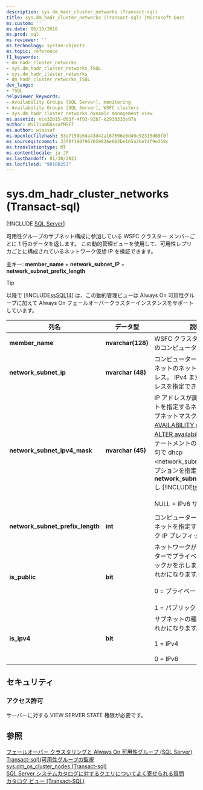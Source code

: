 ```yaml
---
description: sys.dm_hadr_cluster_networks (Transact-sql)
title: sys.dm_hadr_cluster_networks (Transact-sql) |Microsoft Docs
ms.custom: ''
ms.date: 06/10/2016
ms.prod: sql
ms.reviewer: ''
ms.technology: system-objects
ms.topic: reference
f1_keywords:
- dm_hadr_cluster_networks
- sys.dm_hadr_cluster_networks_TSQL
- sys.dm_hadr_cluster_networks
- dm_hadr_cluster_networks_TSQL
dev_langs:
- TSQL
helpviewer_keywords:
- Availability Groups [SQL Server], monitoring
- Availability Groups [SQL Server], WSFC clusters
- sys.dm_hadr_cluster_networks dynamic management view
ms.assetid: ece32b15-d63f-4f93-92b7-e2930333e97a
author: WilliamDAssafMSFT
ms.author: wiassaf
ms.openlocfilehash: 53e7158b5da43d42a167696e0d40e92315d69f0f
ms.sourcegitcommit: 33f0f190f962059826e002be165a2bef4f9e350c
ms.translationtype: MT
ms.contentlocale: ja-JP
ms.lasthandoff: 01/30/2021
ms.locfileid: "99180253"
---
```

# <a name="sysdm_hadr_cluster_networks-transact-sql"></a>sys.dm_hadr_cluster_networks (Transact-sql)
[!INCLUDE [SQL Server](../../includes/applies-to-version/sqlserver.md)]

  可用性グループのサブネット構成に参加している WSFC クラスター メンバーごとに 1 行のデータを返します。 この動的管理ビューを使用して、可用性レプリカごとに構成されているネットワーク仮想 IP を検証できます。  
  
 主キー: **member_name**  +  **network_subnet_IP**  +  **network_subnet_prefix_length**  
  
 > [!TIP]
 > 以降で [!INCLUDE[ssSQL14](../../includes/sssql14-md.md)] は、この動的管理ビューは Always On 可用性グループに加えて Always On フェールオーバークラスターインスタンスをサポートしています。  
  
|列名|データ型|説明|  
|-----------------|---------------|-----------------|  
|**member_name**|**nvarchar(128)**|WSFC クラスター内のノードのコンピューター名。|  
|**network_subnet_ip**|**nvarchar (48)**|コンピューターが属するサブネットのネットワーク IP アドレス。 IPv4 または IPv6 アドレスを指定できます。|  
|**network_subnet_ipv4_mask**|**nvarchar (45)**|IP アドレスが属するサブネットを指定するネットワークサブネットマスク。 [CREATE AVAILABILITY group](../../t-sql/statements/create-availability-group-transact-sql.md)または [ALTER availability GROUP](../../t-sql/statements/alter-availability-group-transact-sql.md)ステートメントの WITH dhcp 句で dhcp <network_subnet_option> オプションを指定するには、 **network_subnet_ipv4_mask** し [!INCLUDE[tsql](../../includes/tsql-md.md)] ます。<br /><br /> NULL = IPv6 サブネット。|  
||||  
|**network_subnet_prefix_length**|**int**|コンピューターが属するサブネットを指定するネットワーク IP プレフィックス長。|  
|**is_public**|**bit**|ネットワークが WSFC クラスターでプライベートかパブリックかを示します。次のいずれかになります。<br /><br /> 0 = プライベート<br /><br /> 1 = パブリック|  
|**is_ipv4**|**bit**|サブネットの種類。次のいずれかになります。<br /><br /> 1 = IPv4<br /><br /> 0 = IPv6|  
  
## <a name="security"></a>セキュリティ  
  
### <a name="permissions"></a>アクセス許可  
 サーバーに対する VIEW SERVER STATE 権限が必要です。  
  
## <a name="see-also"></a>参照  
 [フェールオーバー クラスタリングと Always On 可用性グループ &#40;SQL Server&#41;](../../database-engine/availability-groups/windows/failover-clustering-and-always-on-availability-groups-sql-server.md)   
 [Transact-sql&#41;&#40;可用性グループの監視 ](../../database-engine/availability-groups/windows/monitor-availability-groups-transact-sql.md)   
 [sys.dm_os_cluster_nodes &#40;Transact-sql&#41;](../../relational-databases/system-dynamic-management-views/sys-dm-os-cluster-nodes-transact-sql.md)   
 [SQL Server システムカタログに対するクエリについてよく寄せられる質問](../../relational-databases/system-catalog-views/querying-the-sql-server-system-catalog-faq.md)   
 [カタログ ビュー &#40;Transact-SQL&#41;](../../relational-databases/system-catalog-views/catalog-views-transact-sql.md)  
  
  
